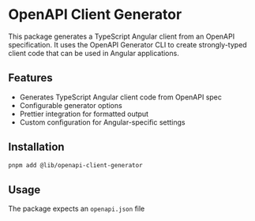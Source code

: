 # OpenAPI Client Generator

This package generates a TypeScript Angular client from an OpenAPI specification. It uses the OpenAPI Generator CLI to create strongly-typed client code that can be used in Angular applications.

## Features

- Generates TypeScript Angular client code from OpenAPI spec
- Configurable generator options
- Prettier integration for formatted output
- Custom configuration for Angular-specific settings

## Installation

```bash
pnpm add @lib/openapi-client-generator
```

## Usage

The package expects an `openapi.json` file
